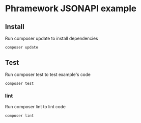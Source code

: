 # Phramework JSONAPI example

## Install
Run composer update to install dependencies
```bash
composer update
```

## Test
Run composer test to test example's code
```bash
composer test
```

### lint
Run composer lint to lint code
```bash
composer lint
```
